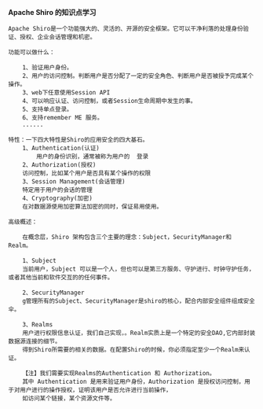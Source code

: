 **Apache Shiro 的知识点学习**

    Apache Shiro是一个功能强大的、灵活的、开源的安全框架。它可以干净利落的处理身份验证、授权、企业会话管理和机密。
    
    功能可以做什么：
    
        1、验证用户身份。
        2、用户的访问控制。判断用户是否分配了一定的安全角色、判断用户是否被授予完成某个操作。
        3、web下任意使用Session API
        4、可以响应认证、访问控制，或者Session生命周期中发生的事。
        5、支持单点登录。
        6、支持remember ME 服务。
        ......
        
    特性：一下四大特性是Shiro的应用安全的四大基石。
        1、Authentication(认证)
            用户的身份识别，通常被称为用户的  登录
        2、Authorization(授权)
        访问控制，比如某个用户是否具有某个操作的权限
        3、Session Management(会话管理)
        特定用于用户的会话的管理
        4、Cryptography(加密)
        在对数据源使用加密算法加密的同时，保证易用使用。
    
    高级概述：
        
        在概念层，Shiro 架构包含三个主要的理念：Subject，SecurityManager和 Realm。
        
        1、Subject
        当前用户，Subject 可以是一个人，但也可以是第三方服务、守护进行、时钟守护任务，或者其他当前和软件交互的的任何事件。
        
        2、SecurityManager
        g管理所有的Subject、SecurityManager是shiro的核心，配合内部安全组件组成安全伞。
        
        3、Realms 
        用户进行权限信息认证，我们自己实现，。Realm实质上是一个特定的安全DAO,它内部封装数据源连接的细节。
        得到Shiro所需要的相关的数据。在配置Shiro的时候，你必须指定至少一个Realm来认证。
        
        【注】我们需要实现Realms的Authentication 和 Authorization。
        其中 Authentication 是用来验证用户身份，Authorization 是授权访问控制，用于对用户进行的操作授权，证明该用户是否允许进行当前操作，
        如访问某个链接，某个资源文件等。